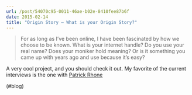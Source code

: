 ```yaml
---
url: /post/54070c95-0011-46ae-b02e-8410fee87b6f
date: 2015-02-14
title: "Origin Story – What is your Origin Story?"
---
```


> For as long as I&#8217;ve been online, I have been fascinated by how we choose to be known. What is your internet handle? Do you use your real name? Does your moniker hold meaning? Or is it something you came up with years ago and use because it&#8217;s easy? 



A very cool project, and you should check it out. My favorite of the current interviews is the one with [Patrick Rhone][1]



(#blog)



 [1]: http://ostory.tumblr.com/post/105263864742/the-origin-story-of-patrick-rhone